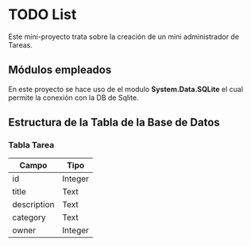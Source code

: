 # TODO List

Este mini-proyecto trata sobre la creación de un mini administrador de Tareas.

## Módulos empleados
En este proyecto se hace uso de el modulo **System.Data.SQLite** el cual permite la conexión con la DB de Sqlite.

## Estructura de la Tabla de la Base de Datos

### Tabla Tarea

|Campo      |Tipo   |
|-----------|-------|
|id         |Integer|
|title      |Text   |
|description|Text   |
|category   |Text   |
|owner      |Integer|
